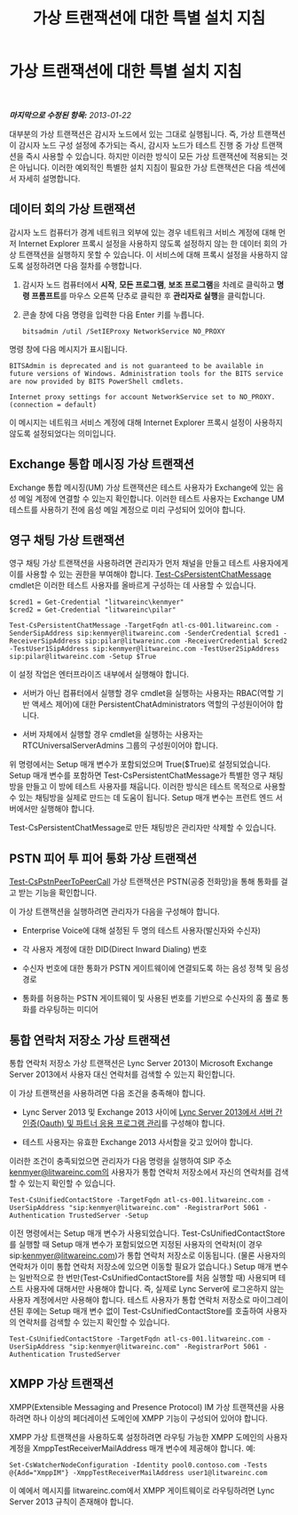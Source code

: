﻿---
title: 가상 트랜잭션에 대한 특별 설치 지침
TOCTitle: 가상 트랜잭션에 대한 특별 설치 지침
ms:assetid: 694cbe05-5dba-4035-a01c-c87ebfb0478b
ms:mtpsurl: https://technet.microsoft.com/ko-kr/library/JJ688080(v=OCS.15)
ms:contentKeyID: 49885795
ms.date: 08/24/2015
mtps_version: v=OCS.15
ms.translationtype: HT
---

# 가상 트랜잭션에 대한 특별 설치 지침

 

_**마지막으로 수정된 항목:** 2013-01-22_

대부분의 가상 트랜잭션은 감시자 노드에서 있는 그대로 실행됩니다. 즉, 가상 트랜잭션이 감시자 노드 구성 설정에 추가되는 즉시, 감시자 노드가 테스트 진행 중 가상 트랜잭션을 즉시 사용할 수 있습니다. 하지만 이러한 방식이 모든 가상 트랜잭션에 적용되는 것은 아닙니다. 이러한 예외적인 특별한 설치 지침이 필요한 가상 트랜잭션은 다음 섹션에서 자세히 설명합니다.

## 데이터 회의 가상 트랜잭션

감시자 노드 컴퓨터가 경계 네트워크 외부에 있는 경우 네트워크 서비스 계정에 대해 먼저 Internet Explorer 프록시 설정을 사용하지 않도록 설정하지 않는 한 데이터 회의 가상 트랜잭션을 실행하지 못할 수 있습니다. 이 서비스에 대해 프록시 설정을 사용하지 않도록 설정하려면 다음 절차를 수행합니다.

1.  감시자 노드 컴퓨터에서 **시작**, **모든 프로그램**, **보조 프로그램**을 차례로 클릭하고 **명령 프롬프트**를 마우스 오른쪽 단추로 클릭한 후 **관리자로 실행**을 클릭합니다.

2.  콘솔 창에 다음 명령을 입력한 다음 Enter 키를 누릅니다.
    
        bitsadmin /util /SetIEProxy NetworkService NO_PROXY

명령 창에 다음 메시지가 표시됩니다.

    BITSAdmin is deprecated and is not guaranteed to be available in future versions of Windows. Administration tools for the BITS service are now provided by BITS PowerShell cmdlets.
    
    Internet proxy settings for account NetworkService set to NO_PROXY. 
    (connection = default)

이 메시지는 네트워크 서비스 계정에 대해 Internet Explorer 프록시 설정이 사용하지 않도록 설정되었다는 의미입니다.

## Exchange 통합 메시징 가상 트랜잭션

Exchange 통합 메시징(UM) 가상 트랜잭션은 테스트 사용자가 Exchange에 있는 음성 메일 계정에 연결할 수 있는지 확인합니다. 이러한 테스트 사용자는 Exchange UM 테스트를 사용하기 전에 음성 메일 계정으로 미리 구성되어 있어야 합니다.

## 영구 채팅 가상 트랜잭션

영구 채팅 가상 트랜잭션을 사용하려면 관리자가 먼저 채널을 만들고 테스트 사용자에게 이를 사용할 수 있는 권한을 부여해야 합니다. [Test-CsPersistentChatMessage](https://docs.microsoft.com/en-us/powershell/module/skype/Test-CsPersistentChatMessage) cmdlet은 이러한 테스트 사용자를 올바르게 구성하는 데 사용할 수 있습니다.

    $cred1 = Get-Credential "litwareinc\kenmyer"
    $cred2 = Get-Credential "litwareinc\pilar"
    
    Test-CsPersistentChatMessage -TargetFqdn atl-cs-001.litwareinc.com -SenderSipAddress sip:kenmyer@litwareinc.com -SenderCredential $cred1 -ReceiverSipAddress sip:pilar@litwareinc.com -ReceiverCredential $cred2 -TestUser1SipAddress sip:kenmyer@litwareinc.com -TestUser2SipAddress sip:pilar@litwareinc.com -Setup $True

이 설정 작업은 엔터프라이즈 내부에서 실행해야 합니다.

  - 서버가 아닌 컴퓨터에서 실행할 경우 cmdlet을 실행하는 사용자는 RBAC(역할 기반 액세스 제어)에 대한 PersistentChatAdministrators 역할의 구성원이어야 합니다.

  - 서버 자체에서 실행할 경우 cmdlet을 실행하는 사용자는 RTCUniversalServerAdmins 그룹의 구성원이어야 합니다.

위 명령에서는 Setup 매개 변수가 포함되었으며 True($True)로 설정되었습니다. Setup 매개 변수를 포함하면 Test-CsPersistentChatMessage가 특별한 영구 채팅방을 만들고 이 방에 테스트 사용자를 채웁니다. 이러한 방식은 테스트 목적으로 사용할 수 있는 채팅방을 실제로 만드는 데 도움이 됩니다. Setup 매개 변수는 프런트 엔드 서버에서만 실행해야 합니다.

Test-CsPersistentChatMessage로 만든 채팅방은 관리자만 삭제할 수 있습니다.

## PSTN 피어 투 피어 통화 가상 트랜잭션

[Test-CsPstnPeerToPeerCall](https://docs.microsoft.com/en-us/powershell/module/skype/Test-CsPstnPeerToPeerCall) 가상 트랜잭션은 PSTN(공중 전화망)을 통해 통화를 걸고 받는 기능을 확인합니다.

이 가상 트랜잭션을 실행하려면 관리자가 다음을 구성해야 합니다.

  - Enterprise Voice에 대해 설정된 두 명의 테스트 사용자(발신자와 수신자)

  - 각 사용자 계정에 대한 DID(Direct Inward Dialing) 번호

  - 수신자 번호에 대한 통화가 PSTN 게이트웨이에 연결되도록 하는 음성 정책 및 음성 경로

  - 통화를 허용하는 PSTN 게이트웨이 및 사용된 번호를 기반으로 수신자의 홈 풀로 통화를 라우팅하는 미디어

## 통합 연락처 저장소 가상 트랜잭션

통합 연락처 저장소 가상 트랜잭션은 Lync Server 2013이 Microsoft Exchange Server 2013에서 사용자 대신 연락처를 검색할 수 있는지 확인합니다.

이 가상 트랜잭션을 사용하려면 다음 조건을 충족해야 합니다.

  - Lync Server 2013 및 Exchange 2013 사이에 [Lync Server 2013에서 서버 간 인증(Oauth) 및 파트너 응용 프로그램 관리](lync-server-2013-managing-server-to-server-authentication-oauth-and-partner-applications.md)를 구성해야 합니다.

  - 테스트 사용자는 유효한 Exchange 2013 사서함을 갖고 있어야 합니다.

이러한 조건이 충족되었으면 관리자가 다음 명령을 실행하여 SIP 주소 kenmyer@litwareinc.com의 사용자가 통합 연락처 저장소에서 자신의 연락처를 검색할 수 있는지 확인할 수 있습니다.

    Test-CsUnifiedContactStore -TargetFqdn atl-cs-001.litwareinc.com -UserSipAddress "sip:kenmyer@litwareinc.com" -RegistrarPort 5061 -Authentication TrustedServer -Setup

이전 명령에서는 Setup 매개 변수가 사용되었습니다. Test-CsUnifiedContactStore를 실행할 때 Setup 매개 변수가 포함되었으면 지정된 사용자의 연락처(이 경우 sip:kenmyer@litwareinc.com)가 통합 연락처 저장소로 이동됩니다. (물론 사용자의 연락처가 이미 통합 연락처 저장소에 있으면 이동할 필요가 없습니다.) Setup 매개 변수는 일반적으로 한 번만(Test-CsUnifiedContactStore를 처음 실행할 때) 사용되며 테스트 사용자에 대해서만 사용해야 합니다. 즉, 실제로 Lync Server에 로그온하지 않는 사용자 계정에서만 사용해야 합니다. 테스트 사용자가 통합 연락처 저장소로 마이그레이션된 후에는 Setup 매개 변수 없이 Test-CsUnifiedContactStore를 호출하여 사용자의 연락처를 검색할 수 있는지 확인할 수 있습니다.

    Test-CsUnifiedContactStore -TargetFqdn atl-cs-001.litwareinc.com -UserSipAddress "sip:kenmyer@litwareinc.com" -RegistrarPort 5061 -Authentication TrustedServer

## XMPP 가상 트랜잭션

XMPP(Extensible Messaging and Presence Protocol) IM 가상 트랜잭션을 사용하려면 하나 이상의 페더레이션 도메인에 XMPP 기능이 구성되어 있어야 합니다.

XMPP 가상 트랜잭션을 사용하도록 설정하려면 라우팅 가능한 XMPP 도메인의 사용자 계정을 XmppTestReceiverMailAddress 매개 변수에 제공해야 합니다. 예:

    Set-CsWatcherNodeConfiguration -Identity pool0.contoso.com -Tests @{Add="XmppIM"} -XmppTestReceiverMailAddress user1@litwareinc.com

이 예에서 메시지를 litwareinc.com에서 XMPP 게이트웨이로 라우팅하려면 Lync Server 2013 규칙이 존재해야 합니다.

